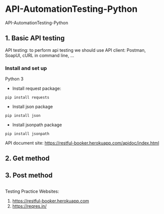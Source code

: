 # API-AutomationTesting-Python
API-AutomationTesting-Python


## 1. Basic API testing

API testing: to perform api testing we should use API client: Postman, SoapUI, cURL in command line, ...

### Install and set up

Python 3

- Install request package:

```pip install requests```
- Install json package

```pip install json```
- Install jsonpath package

```pip install jsonpath```


API document site: https://restful-booker.herokuapp.com/apidoc/index.html

## 2. Get method



## 3. Post method


```

```


Testing Practice Websites:

1. https://restful-booker.herokuapp.com
2. https://reqres.in/
